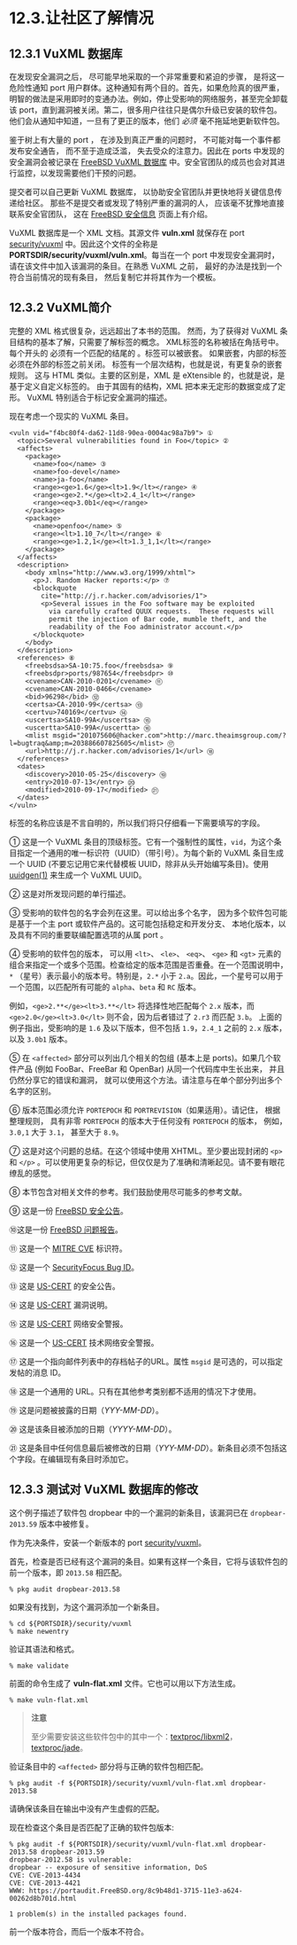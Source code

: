 # 12.3.让社区了解情况

## 12.3.1 VuXML 数据库

在发现安全漏洞之后， 尽可能早地采取的一个非常重要和紧迫的步骤， 是将这一危险性通知 port 用户群体。这种通知有两个目的。首先，如果危险真的很严重，明智的做法是采用即时的变通办法。例如，停止受影响的网络服务，甚至完全卸载该 port，直到漏洞被关闭。第二，很多用户往往只是偶尔升级已安装的软件包。他们会从通知中知道，一旦有了更正的版本，他们 _必须_ 毫不拖延地更新软件包。

鉴于树上有大量的 port ， 在涉及到真正严重的问题时， 不可能对每一个事件都发布安全通告， 而不至于造成泛滥， 失去受众的注意力。因此在 ports 中发现的安全漏洞会被记录在 [FreeBSD VuXML 数据库](https://vuxml.freebsd.org/) 中。安全官团队的成员也会对其进行监控，以发现需要他们干预的问题。

提交者可以自己更新 VuXML 数据库， 以协助安全官团队并更快地将关键信息传递给社区。 那些不是提交者或发现了特别严重的漏洞的人， 应该毫不犹豫地直接联系安全官团队， 这在 [FreeBSD 安全信息](https://www.freebsd.org/security/#how) 页面上有介绍。

VuXML 数据库是一个 XML 文档。其源文件 **vuln.xml** 就保存在 port [security/vuxml](https://cgit.freebsd.org/ports/tree/security/vuxml/pkg-descr) 中。因此这个文件的全称是 **PORTSDIR/security/vuxml/vuln.xml**。每当在一个 port 中发现安全漏洞时， 请在该文件中加入该漏洞的条目。在熟悉 VuXML 之前， 最好的办法是找到一个符合当前情况的现有条目， 然后复制它并将其作为一个模板。

## 12.3.2 VuXML简介

完整的 XML 格式很复杂，远远超出了本书的范围。 然而，为了获得对 VuXML 条目结构的基本了解，只需要了解标签的概念。 XML标签的名称被括在角括号中。 每个开头的 必须有一个匹配的结尾的 。标签可以被嵌套。 如果嵌套，内部的标签必须在外部的标签之前关闭。 标签有一个层次结构，也就是说，有更复杂的嵌套规则。 这与 HTML 类似。主要的区别是，XML 是 eXtensible 的，也就是说，是基于定义自定义标签的。 由于其固有的结构，XML 把本来无定形的数据变成了定形。 VuXML 特别适合于标记安全漏洞的描述。

现在考虑一个现实的 VuXML 条目。

```shell
<vuln vid="f4bc80f4-da62-11d8-90ea-0004ac98a7b9"> ①
  <topic>Several vulnerabilities found in Foo</topic> ②
  <affects>
    <package>
      <name>foo</name> ③
      <name>foo-devel</name>
      <name>ja-foo</name>
      <range><ge>1.6</ge><lt>1.9</lt></range> ④
      <range><ge>2.*</ge><lt>2.4_1</lt></range>
      <range><eq>3.0b1</eq></range>
    </package>
    <package>
      <name>openfoo</name> ⑤
      <range><lt>1.10_7</lt></range> ⑥
      <range><ge>1.2,1</ge><lt>1.3_1,1</lt></range>
    </package>
  </affects>
  <description>
    <body xmlns="http://www.w3.org/1999/xhtml">
      <p>J. Random Hacker reports:</p> ⑦
      <blockquote
        cite="http://j.r.hacker.com/advisories/1">
        <p>Several issues in the Foo software may be exploited
          via carefully crafted QUUX requests.  These requests will
          permit the injection of Bar code, mumble theft, and the
          readability of the Foo administrator account.</p>
      </blockquote>
    </body>
  </description>
  <references> ⑧
    <freebsdsa>SA-10:75.foo</freebsdsa> ⑨
    <freebsdpr>ports/987654</freebsdpr> ⑩
    <cvename>CAN-2010-0201</cvename> ⑪
    <cvename>CAN-2010-0466</cvename>
    <bid>96298</bid> ⑫
    <certsa>CA-2010-99</certsa> ⑬
    <certvu>740169</certvu> ⑭
    <uscertsa>SA10-99A</uscertsa> ⑮
    <uscertta>SA10-99A</uscertta> ⑯
    <mlist msgid="201075606@hacker.com">http://marc.theaimsgroup.com/?l=bugtraq&amp;m=203886607825605</mlist> ⑰
    <url>http://j.r.hacker.com/advisories/1</url> ⑱
  </references>
  <dates>
    <discovery>2010-05-25</discovery> ⑲
    <entry>2010-07-13</entry> ⑳
    <modified>2010-09-17</modified> ㉑
  </dates>
</vuln>
```

标签的名称应该是不言自明的，所以我们将只仔细看一下需要填写的字段。

① 这是一个 VuXML 条目的顶级标签。它有一个强制性的属性，`vid`，为这个条目指定一个通用的唯一标识符（UUID）（带引号）。为每个新的 VuXML 条目生成一个 UUID (不要忘记用它来代替模板 UUID，除非从头开始编写条目)。使用 [uuidgen(1)](https://www.freebsd.org/cgi/man.cgi?query=uuidgen\&sektion=1\&format=html) 来生成一个 VuXML UUID。

② 这是对所发现问题的单行描述。

③ 受影响的软件包的名字会列在这里。可以给出多个名字， 因为多个软件包可能是基于一个主 port 或软件产品的。这可能包括稳定和开发分支、 本地化版本，以及具有不同的重要联编配置选项的从属 port 。

④ 受影响的软件包的版本， 可以用 `<lt>`、 `<le>`、 `<eq>`、 `<ge>` 和 `<gt>` 元素的组合来指定一个或多个范围。检查给定的版本范围是否重叠。在一个范围说明中，`*` （星号）表示最小的版本号。特别是，`2.*` 小于 `2.a`。因此，一个星号可以用于一个范围，以匹配所有可能的 `alpha`、`beta` 和 `RC` 版本。

例如，`<ge>2.**</ge><lt>3.**</lt>` 将选择性地匹配每个 `2.x` 版本，而 `<ge>2.0</ge><lt>3.0</lt>` 则不会，因为后者错过了 `2.r3` 而匹配 `3.b`。 上面的例子指出，受影响的是 `1.6` 及以下版本，但不包括 `1.9`，`2.4_1` 之前的 `2.x` 版本，以及 `3.0b1` 版本。

⑤ 在 `<affected>` 部分可以列出几个相关的包组 (基本上是 ports)。如果几个软件产品 (例如 FooBar、FreeBar 和 OpenBar) 从同一个代码库中生长出来， 并且仍然分享它的错误和漏洞， 就可以使用这个方法。请注意与在单个部分列出多个名字的区别。

⑥ 版本范围必须允许 `PORTEPOCH` 和 `PORTREVISION`（如果适用）。请记住， 根据整理规则， 具有非零 `PORTEPOCH` 的版本大于任何没有 `PORTEPOCH` 的版本， 例如， `3.0,1` 大于 `3.1`， 甚至大于 `8.9`。

⑦ 这是对这个问题的总结。在这个领域中使用 XHTML。至少要出现封闭的 `<p>` 和 `</p>` 。可以使用更复杂的标记，但仅仅是为了准确和清晰起见。请不要有眼花缭乱的感觉。

⑧ 本节包含对相关文件的参考。我们鼓励使用尽可能多的参考文献。

⑨ 这是一份 [FreeBSD 安全公告](https://www.freebsd.org/security/#adv)。

⑩这是一份 [FreeBSD 问题报告](https://www.freebsd.org/support/)。

⑪ 这是一个 [MITRE CVE](https://cve.mitre.org/) 标识符。

⑫ 这是一个 [SecurityFocus Bug ID](https://www.securityfocus.com/bid/)。

⑬ 这是 [US-CERT](https://www.cert.org/) 的安全公告。

⑭ 这是 [US-CERT](https://www.cert.org/) 漏洞说明。

⑮ 这是 [US-CERT](https://www.cert.org/) 网络安全警报。

⑯ 这是一个 [US-CERT](https://www.cert.org/) 技术网络安全警报。

⑰ 这是一个指向邮件列表中的存档帖子的URL。属性 `msgid` 是可选的，可以指定发帖的消息 ID。

⑱ 这是一个通用的 URL。只有在其他参考类别都不适用的情况下才使用。

⑲ 这是问题被披露的日期（_YYY-MM-DD_）。

⑳ 这是该条目被添加的日期（_YYYY-MM-DD_）。

㉑ 这是条目中任何信息最后被修改的日期（_YYY-MM-DD_）。新条目必须不包括这个字段。在编辑现有条目时添加它。

## 12.3.3 测试对 VuXML 数据库的修改

这个例子描述了软件包 dropbear 中的一个漏洞的新条目，该漏洞已在 `dropbear-2013.59` 版本中被修复。

作为先决条件，安装一个新版本的 port [security/vuxml](https://cgit.freebsd.org/ports/tree/security/vuxml/pkg-descr)。

首先，检查是否已经有这个漏洞的条目。如果有这样一个条目，它将与该软件包的前一个版本，即 `2013.58` 相匹配。

```shell
% pkg audit dropbear-2013.58
```

如果没有找到，为这个漏洞添加一个新条目。

```shell
% cd ${PORTSDIR}/security/vuxml
% make newentry
```

验证其语法和格式。

```shell
% make validate
```

前面的命令生成了 **vuln-flat.xml** 文件。它也可以用以下方法生成。

```shell
% make vuln-flat.xml
```
>**注意**
>
> 至少需要安装这些软件包中的其中一个：[textproc/libxml2](https://cgit.freebsd.org/ports/tree/textproc/libxml2/pkg-descr)，[textproc/jade](https://cgit.freebsd.org/ports/tree/textproc/jade/pkg-descr)。

验证条目中的 `<affected>` 部分将与正确的软件包相匹配。

```shell
% pkg audit -f ${PORTSDIR}/security/vuxml/vuln-flat.xml dropbear-2013.58
```

请确保该条目在输出中没有产生虚假的匹配。

现在检查这个条目是否匹配了正确的软件包版本:

```shell
% pkg audit -f ${PORTSDIR}/security/vuxml/vuln-flat.xml dropbear-2013.58 dropbear-2013.59
dropbear-2012.58 is vulnerable:
dropbear -- exposure of sensitive information, DoS
CVE: CVE-2013-4434
CVE: CVE-2013-4421
WWW: https://portaudit.FreeBSD.org/8c9b48d1-3715-11e3-a624-00262d8b701d.html

1 problem(s) in the installed packages found.
```

前一个版本符合，而后一个版本不符合。

